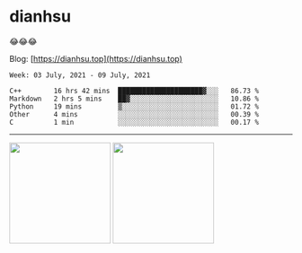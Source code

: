 
# dianhsu

:joy::joy::joy:

Blog: [https://dianhsu.top](https://dianhsu.top)

<!--START_SECTION:waka-->
```text
Week: 03 July, 2021 - 09 July, 2021

C++        16 hrs 42 mins  █████████████████████▓░░░   86.73 % 
Markdown   2 hrs 5 mins    ██▓░░░░░░░░░░░░░░░░░░░░░░   10.86 % 
Python     19 mins         ▒░░░░░░░░░░░░░░░░░░░░░░░░   01.72 % 
Other      4 mins          ░░░░░░░░░░░░░░░░░░░░░░░░░   00.39 % 
C          1 min           ░░░░░░░░░░░░░░░░░░░░░░░░░   00.17 % 
```
<!--END_SECTION:waka-->

---


<a href="https://github.com/dianhsu"><img src="https://github-readme-stats.vercel.app/api?username=dianhsu&count_private=true" height="180" /></a> <a href="https://github.com/dianhsu"><img src="https://github-readme-stats.vercel.app/api/top-langs/?username=dianhsu&langs_count=8&hide=html,css&layout=compact" height="180" /></a>

